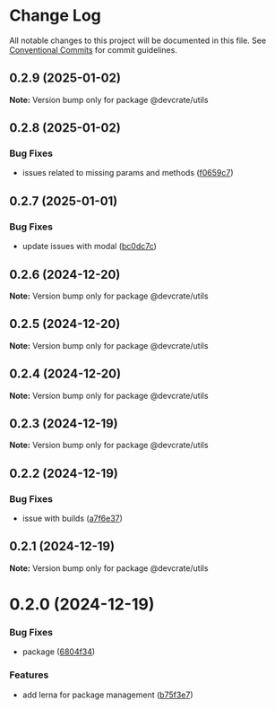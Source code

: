 # Change Log

All notable changes to this project will be documented in this file.
See [Conventional Commits](https://conventionalcommits.org) for commit guidelines.

## 0.2.9 (2025-01-02)

**Note:** Version bump only for package @devcrate/utils





## 0.2.8 (2025-01-02)


### Bug Fixes

* issues related to missing params and methods ([f0659c7](https://github.com/danda-panda-bytes/devcrate/commit/f0659c732241d4f252e1552ebab5bfa3a219be2e))





## 0.2.7 (2025-01-01)


### Bug Fixes

* update issues with modal ([bc0dc7c](https://github.com/danda-panda-bytes/devcrate/commit/bc0dc7c1aee8015e8798966c88e790ddc0525c24))





## 0.2.6 (2024-12-20)

**Note:** Version bump only for package @devcrate/utils





## 0.2.5 (2024-12-20)

**Note:** Version bump only for package @devcrate/utils





## 0.2.4 (2024-12-20)

**Note:** Version bump only for package @devcrate/utils





## 0.2.3 (2024-12-19)

**Note:** Version bump only for package @devcrate/utils





## 0.2.2 (2024-12-19)


### Bug Fixes

* issue with builds ([a7f6e37](https://github.com/danda-panda-bytes/devcrate/commit/a7f6e377117525945a8ef70dcc209b07eb8517d5))





## 0.2.1 (2024-12-19)

**Note:** Version bump only for package @devcrate/utils





# 0.2.0 (2024-12-19)


### Bug Fixes

* package ([6804f34](https://github.com/danda-panda-bytes/devcrate/commit/6804f3465a4e8ccf5ad5f4e5d81aed2aefed0012))


### Features

* add lerna for package management ([b75f3e7](https://github.com/danda-panda-bytes/devcrate/commit/b75f3e7a414d7e7b02df9de17529212ae14f9169))
